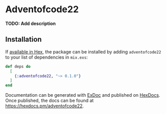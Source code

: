 # Adventofcode22

**TODO: Add description**

## Installation

If [available in Hex](https://hex.pm/docs/publish), the package can be installed
by adding `adventofcode22` to your list of dependencies in `mix.exs`:

```elixir
def deps do
  [
    {:adventofcode22, "~> 0.1.0"}
  ]
end
```

Documentation can be generated with [ExDoc](https://github.com/elixir-lang/ex_doc)
and published on [HexDocs](https://hexdocs.pm). Once published, the docs can
be found at <https://hexdocs.pm/adventofcode22>.

